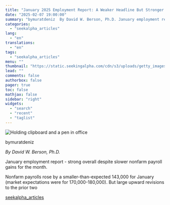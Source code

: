 ```yaml
---
title: "January 2025 Employment Report: A Weaker Headline But Stronger Details"
date: "2025-02-07 19:00:00"
summary: "bymuratdeniz  By David W. Berson, Ph.D. January employment report - strong overall despite slower nonfarm payroll gains for the month. Nonfarm payrolls rose by a smaller-than-expected 143,000 for January (market expectations were for 170,000-180,000). But large upward revisions to the prior two"
categories:
  - "seekalpha_articles"
lang:
  - "en"
translations:
  - "en"
tags:
  - "seekalpha_articles"
menu: ""
thumbnail: "https://static.seekingalpha.com/cdn/s3/uploads/getty_images/1704680401/image_1704680401.jpg"
lead: ""
comments: false
authorbox: false
pager: true
toc: false
mathjax: false
sidebar: "right"
widgets:
  - "search"
  - "recent"
  - "taglist"
---
```


![Holding clipboard and a pen in office](https://static.seekingalpha.com/cdn/s3/uploads/getty_images/1704680401/image_1704680401.jpg?io=getty-c-w750)



bymuratdeniz





*By David W. Berson, Ph.D.*

January employment report - strong overall despite slower nonfarm payroll gains for the month.

Nonfarm payrolls rose by a smaller-than-expected 143,000 for January (market expectations were for 170,000-180,000). But large upward revisions to the prior two

[seekalpha_articles](https://seekingalpha.com/article/4756114-january-2025-employment-report-weaker-headline-stronger-details)
